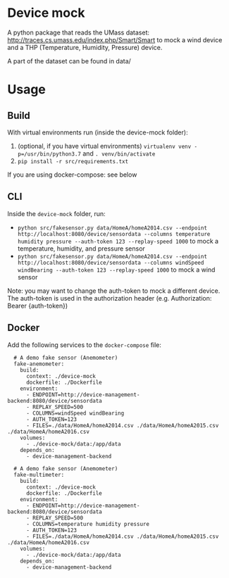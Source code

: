 # Device mock
A python package that reads the UMass dataset: http://traces.cs.umass.edu/index.php/Smart/Smart
to mock a wind device and a THP (Temperature, Humidity, Pressure) device.

A part of the dataset can be found in data/

# Usage

## Build
With virtual environments run (inside the device-mock folder):
1. (optional, if you have virtual environments) `virtualenv venv -p=/usr/bin/python3.7` and `. venv/bin/activate`
2. `pip install -r src/requirements.txt`


If you are using docker-compose: see below

## CLI
Inside the `device-mock` folder, run:

- `python src/fakesensor.py data/HomeA/homeA2014.csv --endpoint http://localhost:8080/device/sensordata --columns temperature humidity pressure --auth-token 123 --replay-speed 1000` to mock a temperature, humidity, and pressure sensor
- `python src/fakesensor.py data/HomeA/homeA2014.csv --endpoint http://localhost:8080/device/sensordata --columns windSpeed windBearing --auth-token 123 --replay-speed 1000` to mock a wind sensor

Note: you may want to change the auth-token to mock a different device. The auth-token is used in the authorization header (e.g. Authorization: Bearer {auth-token})

## Docker
Add the following services to the `docker-compose` file:

```
  # A demo fake sensor (Anemometer)
  fake-anemometer:
    build:
      context: ./device-mock
      dockerfile: ./Dockerfile
    environment:
      - ENDPOINT=http://device-management-backend:8080/device/sensordata
      - REPLAY_SPEED=500
      - COLUMNS=windSpeed windBearing
      - AUTH_TOKEN=123
      - FILES=./data/HomeA/homeA2014.csv ./data/HomeA/homeA2015.csv ./data/HomeA/homeA2016.csv
    volumes:
      - ./device-mock/data:/app/data
    depends_on:
      - device-management-backend

  # A demo fake sensor (Anemometer)
  fake-multimeter:
    build:
      context: ./device-mock
      dockerfile: ./Dockerfile
    environment:
      - ENDPOINT=http://device-management-backend:8080/device/sensordata
      - REPLAY_SPEED=500
      - COLUMNS=temperature humidity pressure
      - AUTH_TOKEN=123
      - FILES=./data/HomeA/homeA2014.csv ./data/HomeA/homeA2015.csv ./data/HomeA/homeA2016.csv
    volumes:
      - ./device-mock/data:/app/data
    depends_on:
      - device-management-backend
```
